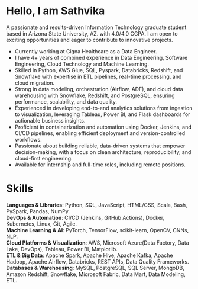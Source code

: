 # Hello, I am Sathvika
A passionate and results-driven Information Technology graduate student based in Arizona State University, AZ. with 4.0/4.0 CGPA. I am open to exciting opportunities and eager to contribute to innovative projects.  

- Currently working at Cigna Healthcare as a Data Engineer.
- I have 4+ years of combined experience in Data Engineering, Software Engineering, Cloud Technology and Machine Learning.
- Skilled in Python, AWS Glue, SQL, Pyspark, Databricks, Redshift, and Snowflake with expertise in ETL pipelines, real-time processing, and cloud migration.
- Strong in data modeling, orchestration (Airflow, ADF), and cloud data warehousing with Snowflake, Redshift, and PostgreSQL, ensuring performance, scalability, and data quality.
- Experienced in developing end-to-end analytics solutions from ingestion to visualization, leveraging Tableau, Power BI, and Flask dashboards for actionable business insights.
- Proficient in containerization and automation using Docker, Jenkins, and CI/CD pipelines, enabling efficient deployment and version-controlled workflows.
- Passionate about building reliable, data-driven systems that empower decision-making, with a focus on clean architecture, reproducibility, and cloud-first engineering.
- Available for internship and full-time roles, including remote positions.

# Skills
**Languages & Libraries**: Python, SQL, JavaScript, HTML/CSS, Scala, Bash, PySpark, Pandas, NumPy.  
**DevOps & Automation**: CI/CD (Jenkins, GitHub Actions), Docker, Kubernetes, Linux, Git, Agile.  
**Machine Learning & AI**: PyTorch, TensorFlow, scikit-learn, OpenCV, CNNs, NLP.  
**Cloud Platforms & Visualization**: AWS, Microsoft Azure(Data Factory, Data Lake, DevOps), Tableau, Power BI, Matplotlib.   
**ETL & Big Data**: Apache Spark, Apache Hive, Apache Kafka, Apache Hadoop, Apache Airflow, Databricks, REST APIs, Data Quality Frameworks.  
**Databases & Warehousing**: MySQL, PostgreSQL, SQL Server, MongoDB, Amazon Redshift, Snowflake, Microsoft Fabric, Data Mart, Data Modeling, ETL.


